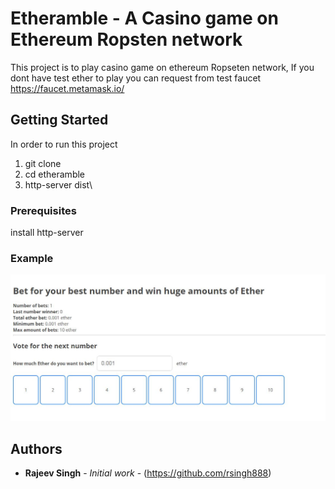 # Etheramble - A Casino game on Ethereum Ropsten network

This project is to play casino game on ethereum Ropseten network, If you dont have test ether to play you can request 
from test faucet
https://faucet.metamask.io/

## Getting Started

In order to run this project
1. git clone
2. cd etheramble
3. http-server dist\

### Prerequisites

install http-server


### Example

![Home page](example.jpg?raw=true "Etheramble Home page")



## Authors

* **Rajeev Singh** - *Initial work* - (https://github.com/rsingh888)
